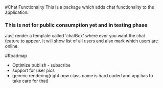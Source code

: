 #Chat Functionality
This is a package which adds chat functionality to the application.
 ### This is not for public consumption yet and in testing phase ###

 Just render a template called 'chatBox' where ever you want the chat feature to appear.
 It will show list of all users and also mark which users are online.


 #Roadmap
 * Optimize publish - subscribe
 * support for user pics
 * generic rendering(right now class name is hard coded and app has to take care for that)

